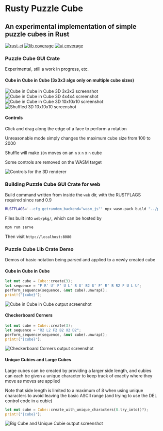 # Rusty Puzzle Cube

## An experimental implementation of simple puzzle cubes in Rust

[![rust-ci](https://github.com/MikeCroall/rusty-puzzle-cube/actions/workflows/rust-ci.yml/badge.svg)](https://github.com/MikeCroall/rusty-puzzle-cube/actions)
[![lib coverage](https://img.shields.io/codecov/c/github/MikeCroall/rusty-puzzle-cube?flag=lib&style=flat&label=lib%20coverage)](https://codecov.io/gh/MikeCroall/rusty-puzzle-cube?flags[0]=lib)
[![ui coverage](https://img.shields.io/codecov/c/github/MikeCroall/rusty-puzzle-cube?flag=ui&style=flat&label=gui%20coverage)](https://codecov.io/gh/MikeCroall/rusty-puzzle-cube?flags[0]=ui)

### Puzzle Cube GUI Crate

Experimental, still a work in progress, etc.

#### Cube in Cube in Cube (3x3x3 algo only on multiple cube sizes)

![Cube in Cube in Cube 3D 3x3x3 screenshot](img/3x3x3-3D-cicic.png)
![Cube in Cube in Cube 3D 4x4x4 screenshot](img/4x4x4-3D-cicic.png)
![Cube in Cube in Cube 3D 10x10x10 screenshot](img/10x10x10-3D-cicic.png)
![Shuffled 3D 10x10x10 screenshot](img/10x10x10-3D-shuffle.png)

#### Controls

Click and drag along the edge of a face to perform a rotation

Unreasonable mode simply changes the maximum cube size from 100 to 2000

Shuffle will make `10n` moves on an `n` x `n` x `n` cube

Some controls are removed on the WASM target

![Controls for the 3D renderer](img/gui-controls-3D.png)

### Building Puzzle Cube GUI Crate for web

Build command written from inside the `web` dir, with the RUSTFLAGS required since rand 0.9

```bash
RUSTFLAGS='--cfg getrandom_backend="wasm_js"' npx wasm-pack build "../puzzle-cube-ui" --target web --out-name web --out-dir ../web/pkg
```

Files built into `web/pkg/`, which can be hosted by

```bash
npm run serve
```

Then visit `http://localhost:8080`

### Puzzle Cube Lib Crate Demo

Demos of basic notation being parsed and applied to a newly created cube

#### Cube in Cube in Cube

```rust
let mut cube = Cube::create(3);
let sequence = "F R' U' F' U L' B U' B2 U' F' R' B R2 F U L U";
perform_sequence(sequence, &mut cube).unwrap();
print!("{cube}");
```

![Cube in Cube in Cube output screenshot](img/cube-in-cube-in-cube.png)

#### Checkerboard Corners

```rust
let mut cube = Cube::create(3);
let sequence = "R2 L2 F2 B2 U2 D2";
perform_sequence(sequence, &mut cube).unwrap();
print!("{cube}");
```

![Checkerboard Corners output screenshot](img/checkerboard-corners.png)

#### Unique Cubies and Large Cubes

Large cubes can be created by providing a larger side length, and cubies can each be given a unique character to keep track of exactly where they move as moves are applied

Note that side length is limited to a maximum of 8 when using unique characters to avoid leaving the basic ASCII range (and trying to use the DEL control code in a cubie)

```rust
let mut cube = Cube::create_with_unique_characters(8.try_into()?);
print!("{cube}");
```

![Big Cube and Unique Cubie output screenshot](img/big-cube-unique-cubie.png)
